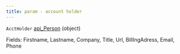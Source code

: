 ```yaml
---
title: param - account holder
---
```


`AcctHolder` [api\_Person](../../api-reference/soap-api-v1/soap-object-dictionary-wip.md#api_person) (object)

Fields: Firstname, Lastname, Company, Title, Url, BillIngAdress, Email, Phone
